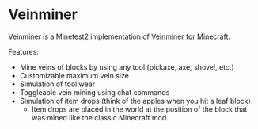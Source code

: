 # Veinminer

Veinminer is a Minetest2 implementation of [Veinminer for Minecraft](https://www.curseforge.com/minecraft/mc-mods/veinminer).

Features:

-   Mine veins of blocks by using any tool (pickaxe, axe, shovel, etc.)
-   Customizable maximum vein size
-   Simulation of tool wear
-   Toggleable vein mining using chat commands
-   Simulation of item drops (think of the apples when you hit a leaf block)
    -   Item drops are placed in the world at the position of the block that was mined like the classic Minecraft mod.
